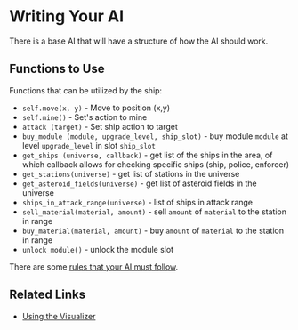# Writing Your AI

There is a base AI that will have a structure of how the AI should work. 
 
## Functions to Use

Functions that can be utilized by the ship:

* `self.move(x, y)` - Move to position (x,y)
* `self.mine()` - Set's action to mine
* `attack (target)` - Set ship action to target
* `buy_module (module, upgrade_level, ship_slot)` - buy module `module` at level `upgrade_level` in slot `ship_slot`
* `get_ships (universe, callback)` - get list of the ships in the area, of which callback allows for checking specific ships (ship, police, enforcer)
* `get_stations(universe)` - get list of stations in the universe
* `get_asteroid_fields(universe)` - get list of asteroid fields in the universe
* `ships_in_attack_range(universe)` - list of ships in attack range 
* `sell_material(material, amount)` - sell `amount` of `material` to the station in range
* `buy_material(material, amount)` - buy `amount` of `material` to the station in range
* `unlock_module()` - unlock the module slot

There are some [rules that your AI must follow](rules.md).

## Related Links
* [Using the Visualizer](using_the_visualizer.md)